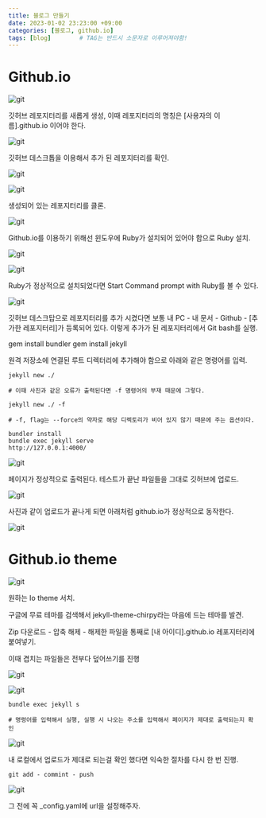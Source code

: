 ```yaml
---
title: 블로그 만들기
date: 2023-01-02 23:23:00 +09:00
categories: [블로그, github.io]
tags: [blog]		# TAG는 반드시 소문자로 이루어져야함!
---
```


# Github.io

 ![git](./assets/img/Github-io/io02.png)
 

 깃허브 레포지터리를 새롭게 생성, 이때 레포지터리의 명칭은 [사용자의 이름].github.io 이어야 한다.
 

 ![git](./assets/img/Github-io/io04.png)

 
 깃허브 데스크톱을 이용해서 추가 된 레포지터리를 확인.
 

 ![git](./assets/img/Github-io/io05.png)

 ![git](./assets/img/Github-io/io06.png)

 
 생성되어 있는 레포지터리를 클론.


 ![git](./assets/img/Github-io/io07.png)

 
 Github.io를 이용하기 위해선 윈도우에 Ruby가 설치되어 있어야 함으로 Ruby 설치.
 

 ![git](./assets/img/Github-io/io08.png)

 ![git](./assets/img/Github-io/io09.png)

 
 Ruby가 정상적으로 설치되었다면 Start Command prompt with Ruby를 볼 수 있다.
 

 ![git](./assets/img/Github-io/io10.png)

 
 깃허브 데스크탑으로 레포지터리를 추가 시켰다면 보통 내 PC - 내 문서 - Github - [추가한 레포지터리]가 등록되어 있다. 이렇게 추가가 된 레포지터리에서 Git bash를 실행.

 gem install bundler 
 gem install jekyll
 
 
 원격 저장소에 연결된 루트 디렉터리에 추가해야 함으로 아래와 같은 명령어를 입력.

 ```
 jekyll new ./ 

 # 이때 사진과 같은 오류가 출력된다면 -f 명령어의 부재 때문에 그렇다.

 jekyll new ./ -f 

 # -f, flag는 --force의 약자로 해당 디렉토리가 비어 있지 않기 때문에 주는 옵션이다. 
 
 bundler install
 bundle exec jekyll serve
 http://127.0.0.1:4000/

 ```
 ![git](./assets/img/Github-io/io11.png)

 페이지가 정상적으로 출력된다. 테스트가 끝난 파일들을 그대로 깃허브에 업로드.

 ![git](./assets/img/Github-io/io12.png)

 사진과 같이 업로드가 끝나게 되면 아래처럼 github.io가 정상적으로 동작한다. 

 ![git](./assets/img/Github-io/io13.png)

# Github.io theme

 ![git](./assets/img/Github-io/io14.png)


 원하는 Io theme 서치.

 구글에 무료 테마를 검색해서 jekyll-theme-chirpy라는 마음에 드는 테마를 발견.

 Zip 다운로드 - 압축 해제 - 해제한 파일을 통째로 [내 아이디].github.io 레포지터리에 붙여넣기.

 이때 겹치는 파일들은 전부다 덮어쓰기를 진행


 ![git](./assets/img/Github-io/io15.png)

 ![git](./assets/img/Github-io/io16.png)

 ```
 bundle exec jekyll s

 # 명령어를 입력해서 실행, 실행 시 나오는 주소를 입력해서 페이지가 제대로 출력되는지 확인
 ```

 ![git](./assets/img/Github-io/io17.png)

  
 내 로컬에서 업로드가 제대로 되는걸 확인 했다면 익숙한 절차를 다시 한 번 진행.
 ```
 git add - commint - push
 ```

 ![git](./assets/img/Github-io/io18.png)

 
 그 전에 꼭 _config.yaml에 url을 설정해주자.
 

